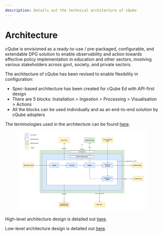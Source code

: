 ```yaml
---
description: Details out the technical architecture of cQube
---
```


# Architecture

cQube is envisioned as a ready-to-use / pre-packaged, configurable, and extendable DPG solution to enable observability and action towards effective policy implementation in education and other sectors, involving various stakeholders across govt, society, and private sectors.

The architecture of cQube has been revised to enable flexibility in configuration:

* Spec-based architecture has been created for cQube Ed with API-first design
* There are 5 blocks: Installation > Ingestion > Processing > Visualisation > Actions
* All the blocks can be used individually and as an end-to-end solution by cQube adopters

The terminologies used in the architecture can be found [here](https://project-sunbird.atlassian.net/wiki/spaces/CQUB/pages/3258024044/cQube+Design+Document+Nov+2022#1.-Terminologies).



<figure><img src="../.gitbook/assets/image (9).png" alt=""><figcaption></figcaption></figure>

High-level architecture design is detailed out [here](https://project-sunbird.atlassian.net/wiki/spaces/CQUB/pages/3258024044/cQube+Design+Document+Nov+2022).

Low-level architecture design is detailed out [here](https://project-sunbird.atlassian.net/wiki/spaces/CQUB/pages/3266740614/cQube+LLD+-+v12Dec2022).
